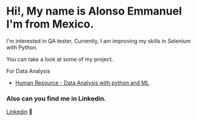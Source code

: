 # Hi!, My name is Alonso Emmanuel I'm from Mexico.   

I'm interested in QA tester,
Currently, I am improving my skills in Selenium with Python.

You can take a look at some of my project.

For Data Analysis
- [Human Resource - Data Analysis with python and ML](https://github.com/Alonem-HG/hr-analytics-employee-attrition)

### Also can you find me in Linkedin.
[Linkedin](https://www.linkedin.com/in/alonsoemmanuelhg/) 💼

<!---
Alonem-HG/Alonem-HG is a ✨ special ✨ repository because its `README.md` (this file) appears on your GitHub profile.
You can click the Preview link to take a look at your changes.
--->


